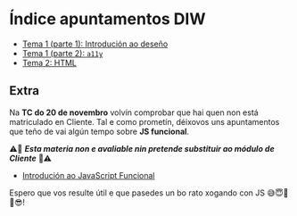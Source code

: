 # Índice apuntamentos DIW

- [Tema 1 (parte 1): Introdución ao deseño](./tema-1-parte-1)
- [Tema 1 (parte 2): `a11y`](./tema-1-parte-2)
- [Tema 2: HTML](./tema-2)

## Extra

Na **TC do 20 de novembro** volvín comprobar que hai quen non está matriculado en Cliente. Tal e como prometín, déixovos uns apuntamentos que teño de vai algún tempo sobre **JS funcional**.

⚠️🚨 ***Esta materia non e avaliable nin pretende substituir ao módulo de Cliente*** 🚨⚠️

- [Introdución ao JavaScript Funcional](./extra-js-funcional)

Espero que vos resulte útil e que pasedes un bo rato xogando con JS 😅😇🤖🥸😎!
